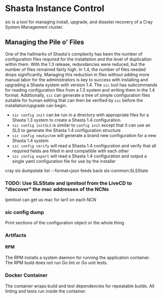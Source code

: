 # Shasta Instance Control

sic is a tool for managing install, upgrade, and disaster recovery of a Cray System Management cluster.

## Managing the Pile o' Files

One of the hallmarks of Shasta's complexity has been the number of configuration files required for the installation and the level of duplication within them.  With the 1.3 release, redundancies were reduced, but the number of files remained fairly high.  In 1.4, the number of files needed drops significantly.  Managing this reduction in files without adding more manual labor for the administrators is key to success with installing and upgrading a Shasta system with version 1.4.  The `sic` tool has subcommands for reading configuration files from a 1.3 system and writing them in the 1.4 format.  Additionally, `sic` can generate a tree of simple configuration files suitable for human editing that can then be verified by `sic` before the installation/upgrade can begin.

* `sic config init` can be run in a directory with appropriate files for a Shasta 1.3 system to create a Shasta 1.4 configuration.
* `sic config initSLS` is similar to `config init` except that it can use an SLS to generate the Shasta 1.4 configuration structure
* `sic config newSystem` will generate a brand new configuration for a new Shasta 1.4 system
* `sic config verify` will read a Shasta 1.4 configuration and verify that all required fields are filled in and compatible with each other
* `sic config export` will read a Shasta 1.4 configuration and output a single yaml configuration file for use by the installer

cray sls dumpstate list --format=json feeds back sls-common:SLSState

### TODO: Use SLSState and ipmitool from the LiveCD to "discover" the mac addresses of the NCNs

ipmitool can get us mac for lan1 on each NCN

### sic config dump

Print sections of the configuration object or the whole thing

### Artifacts

#### RPM

The RPM installs a system daemon for running the application container.
The RPM build does not run Go lint or Go unit tests.

### Docker Container

The container wraps build and test dependencies for repeatable builds.  All linting and tests run inside the container.
